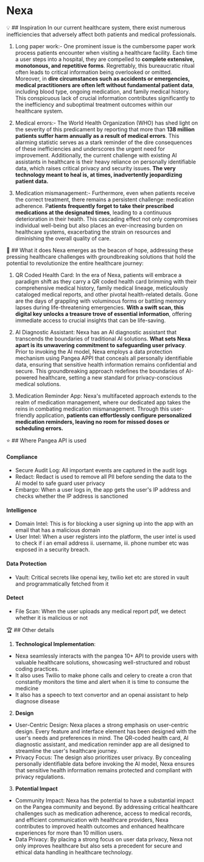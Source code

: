 # Nexa


💡 ## Inspiration
In our current healthcare system, there exist numerous inefficiencies that adversely affect both patients and medical professionals. 

1. Long paper work:-  One prominent issue is the cumbersome paper work process patients encounter when visiting a healthcare facility. Each time a user steps into a hospital, they are compelled to **complete extensive, monotonous, and repetitive forms**. Regrettably, this bureaucratic ritual often leads to critical information being overlooked or omitted. Moreover, in **dire circumstances such as accidents or emergencies, medical practitioners are often left without fundamental patient data**, including blood type, ongoing medication, and family medical history. This conspicuous lack of crucial information contributes significantly to the inefficiency and suboptimal treatment outcomes within our healthcare system.

2. Medical errors:- The World Health Organization (WHO) has shed light on the severity of this predicament by reporting that more than **138 million patients suffer harm annually as a result of medical errors**. This alarming statistic serves as a stark reminder of the dire consequences of these inefficiencies and underscores the urgent need for improvement. 
Additionally, the current challenge with existing AI assistants in healthcare is their heavy reliance on personally identifiable data, which raises critical privacy and security issues. **The very technology meant to heal is, at times, inadvertently jeopardizing patient data.**

3. Medication mismanagement:- Furthermore, even when patients receive the correct treatment, there remains a persistent challenge: medication adherence. P**atients frequently forget to take their prescribed medications at the designated times**, leading to a continuous deterioration in their health. This cascading effect not only compromises individual well-being but also places an ever-increasing burden on healthcare systems, exacerbating the strain on resources and diminishing the overall quality of care.

🚀 ## What it does
Nexa emerges as the beacon of hope, addressing these pressing healthcare challenges with groundbreaking solutions that hold the potential to revolutionize the entire healthcare journey:

1. QR Coded Health Card: In the era of Nexa, patients will embrace a paradigm shift as they carry a QR coded health card brimming with their comprehensive medical history, family medical lineage, meticulously cataloged medical reports, and other pivotal health-related details. Gone are the days of grappling with voluminous forms or battling memory lapses during life-threatening emergencies. **With a swift scan, this digital key unlocks a treasure trove of essential information**, offering immediate access to crucial insights that can be life-saving.

2. AI Diagnostic Assistant: Nexa has an AI diagnostic assistant that transcends the boundaries of traditional AI solutions. **What sets Nexa apart is its unwavering commitment to safeguarding user privacy**. Prior to invoking the AI model, Nexa employs a data protection mechanism using Pangea APPI that conceals all personally identifiable data, ensuring that sensitive health information remains confidential and secure. This groundbreaking approach redefines the boundaries of AI-powered healthcare, setting a new standard for privacy-conscious medical solutions.

3. Medication Reminder App: Nexa's multifaceted approach extends to the realm of medication management, where our dedicated app takes the reins in combating medication mismanagement. Through this user-friendly application, **patients can effortlessly configure personalized medication reminders, leaving no room for missed doses or scheduling errors.**

⭐ ## Where Pangea API is used
#### Compliance
- Secure Audit Log: All important events are captured in the audit logs
- Redact: Redact is used to remove all PII before sending the data to the AI model to safe guard user privacy
- Embargo: When a user logs in, the app gets the user's IP address and checks whether the IP address is sanctioned

#### Intelligence
- Domain Intel: This is for blocking a user signing up into the app with an email that has a malicious domain 
- User Intel: When a user registers into the platform, the user intel is used to check if 
    i an email address
   ii.  username,
   iii. phone number etc was exposed in a security breach.

#### Data Protection
- Vault: Critical secrets like openai key, twilio ket etc are stored in vault and programmatically fetched from it

#### Detect
-  File Scan: When the user uploads any medical report pdf, we detect whether it is malicious or not

🏆 ## Other details
 1. **Technological Implementation**: 
- Nexa seamlessly interacts with the pangea 10+ API to provide users with valuable healthcare solutions, showcasing well-structured and robust coding practices. 
- It also uses Twilio to make phone calls and celery to create a cron that constantly monitors the time and alert when it is time to consume the medicine
- It also has a speech to text convertor  and an openai assistant to help diagnose disease 
 
 2. **Design**
- User-Centric Design: Nexa places a strong emphasis on user-centric design. Every feature and interface element has been designed with the user's needs and preferences in mind. The QR-coded health card, AI diagnostic assistant, and medication reminder app are all designed to streamline the user's healthcare journey.
- Privacy Focus: The design also prioritizes user privacy. By concealing personally identifiable data before invoking the AI model, Nexa ensures that sensitive health information remains protected and compliant with privacy regulations.

 3. **Potential Impact** 
- Community Impact: Nexa has the potential to have a substantial impact on the Pangea community and beyond. By addressing critical healthcare challenges such as medication adherence, access to medical records, and efficient communication with healthcare providers, Nexa contributes to improved health outcomes and enhanced healthcare experiences for more than 10 million users.
- Data Privacy: By placing a strong focus on user data privacy, Nexa not only improves healthcare but also sets a precedent for secure and ethical data handling in healthcare technology.
